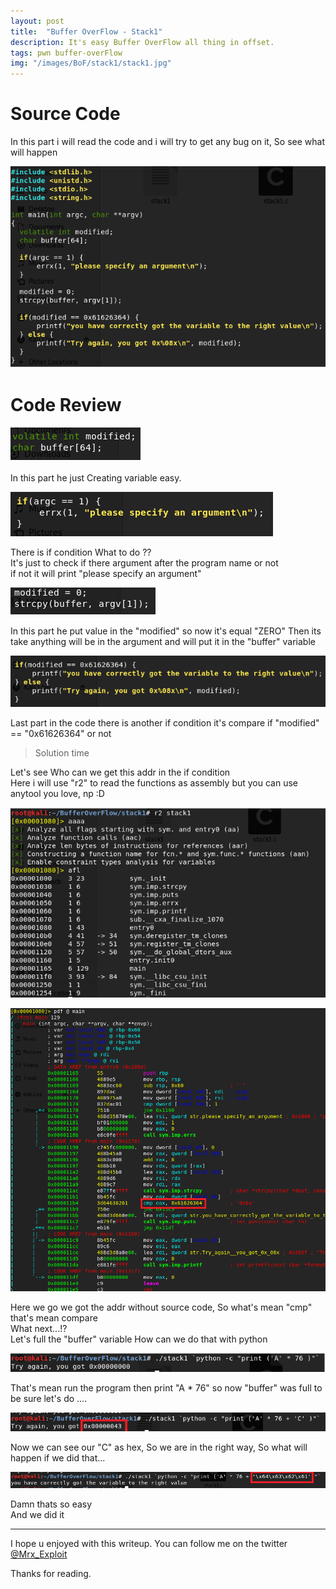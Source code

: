 ```yaml
---
layout: post
title:  "Buffer OverFlow - Stack1"
description: It's easy Buffer OverFlow all thing in offset.
tags: pwn buffer-overFlow
img: "/images/BoF/stack1/stack1.jpg"
---
```



# Source Code

In this part i will read the code and i will try to get any bug on it, So see what will happen 

![image](/images/BoF/stack1/code.png)

# Code Review

![image](/images/BoF/stack1/first.png)

In this part he just Creating variable easy. 

![image](/images/BoF/stack1/second.png)

There is if condition What to do ??  
It's just to check if there argument after the program name or not  
if not it will print "please specify an argument" 

![image](/images/BoF/stack1/third.png)

In this part he put value in the "modified" so now it's equal "ZERO" Then its take anything will be in the argument and will put it in the "buffer" variable 

![image](/images/BoF/stack1/last.png)

Last part in the code there is another if condition it's compare if "modified" == "0x61626364" or not 

> Solution time

Let's see Who can we get this addr in the if condition  
Here i will use "r2" to read the functions as assembly but you can use anytool you love, np :D 

![image](/images/BoF/stack1/1.png)

![image](/images/BoF/stack1/2.png)

Here we go we got the addr without source code, So what's mean "cmp" that's mean compare  
What next...!?  
Let's full the "buffer" variable How can we do that with python

![image](/images/BoF/stack1/3.png)

That's mean run the program then print "A * 76" so now "buffer" was full to be sure let's do .... 

![image](/images/BoF/stack1/4.png)

Now we can see our "C" as hex, So we are in the right way, So what will happen if we did that... 

![image](/images/BoF/stack1/5.png)

Damn thats so easy  
And we did it 

---

I hope u enjoyed with this writeup. You can follow me on the twitter [@Mrx_Exploit](https://twitter.com/MRX_Exploit)

Thanks for reading.
